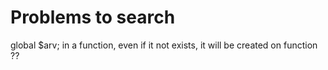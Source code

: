 Problems to search
==================
global $arv; in a function, even if it not exists, it will be created on function ??
